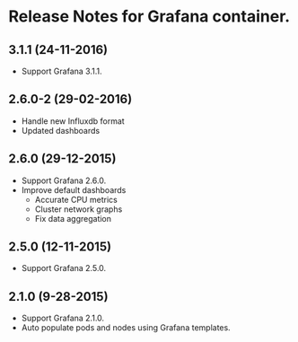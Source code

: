 # Release Notes for Grafana container.

## 3.1.1 (24-11-2016) 
- Support Grafana 3.1.1.

## 2.6.0-2 (29-02-2016)
- Handle new Influxdb format
- Updated dashboards

## 2.6.0 (29-12-2015)
- Support Grafana 2.6.0.
- Improve default dashboards
  - Accurate CPU metrics
  - Cluster network graphs
  - Fix data aggregation

## 2.5.0 (12-11-2015)
- Support Grafana 2.5.0.

## 2.1.0 (9-28-2015)
- Support Grafana 2.1.0.
- Auto populate pods and nodes using Grafana templates.
